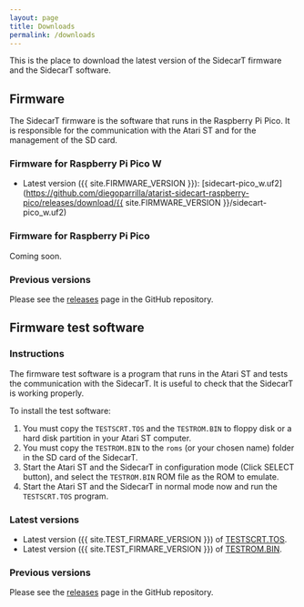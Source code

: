 ```yaml
---
layout: page
title: Downloads
permalink: /downloads
---
```


This is the place to download the latest version of the SidecarT firmware and the SidecarT software. 

## Firmware

The SidecarT firmware is the software that runs in the Raspberry Pi Pico. It is responsible for the communication with the Atari ST and for the management of the SD card.

### Firmware for Raspberry Pi Pico W 

- Latest version ({{ site.FIRMWARE_VERSION }}): [sidecart-pico_w.uf2](https://github.com/diegoparrilla/atarist-sidecart-raspberry-pico/releases/download/{{ site.FIRMWARE_VERSION }}/sidecart-pico_w.uf2)

### Firmware for Raspberry Pi Pico

Coming soon.

### Previous versions

Please see the [releases](https://github.com/diegoparrilla/atarist-sidecart-raspberry-pico/releases) page in the GitHub repository.

## Firmware test software

### Instructions

The firmware test software is a program that runs in the Atari ST and tests the communication with the SidecarT. It is useful to check that the SidecarT is working properly.

To install the test software:

1. You must copy the `TESTSCRT.TOS` and the `TESTROM.BIN` to floppy disk or a hard disk partition in your Atari ST computer.
2. You must copy the `TESTROM.BIN` to the `roms` (or your chosen name) folder in the SD card of the SidecarT.
3. Start the Atari ST and the SidecarT in configuration mode (Click SELECT button), and select the `TESTROM.BIN` ROM file as the ROM to emulate.
4. Start the Atari ST and the SidecarT in normal mode now and run the `TESTSCRT.TOS` program.

### Latest versions

- Latest version ({{ site.TEST_FIRMARE_VERSION }}) of [TESTSCRT.TOS](https://github.com/diegoparrilla/atarist-sidecart-test-rom/releases/download/v0.0.3/TESTSCRT.TOS).
- Latest version ({{ site.TEST_FIRMARE_VERSION }}) of [TESTROM.BIN](https://github.com/diegoparrilla/atarist-sidecart-test-rom/releases/download/v0.0.3/TESTROM.BIN).

### Previous versions

Please see the [releases](https://github.com/diegoparrilla/atarist-sidecart-test-rom/releases) page in the GitHub repository.


